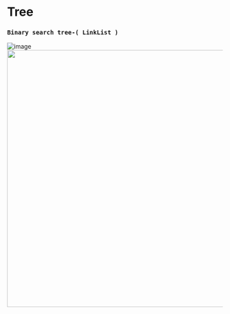 # Tree
### `Binary search tree-( LinkList )`

![image](https://user-images.githubusercontent.com/93152909/181208275-46139234-e148-4540-b752-69ce55310595.png)
<img src="https://user-images.githubusercontent.com/93152909/181208207-e5dde221-4523-41b9-bde2-020cbb2b113b.png" width="600p">



